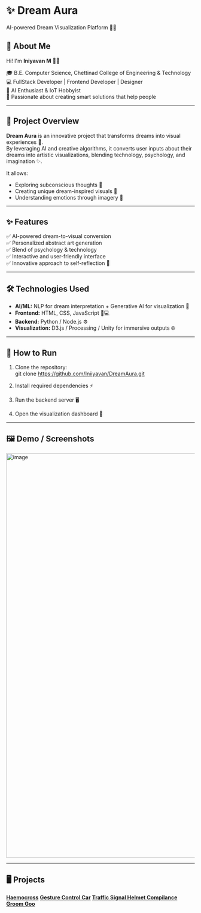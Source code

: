 # ✨ Dream Aura
AI-powered Dream Visualization Platform 🌌💭

## 👋 About Me
Hi! I'm **Iniyavan M** 👨‍💻  

🎓 B.E. Computer Science, Chettinad College of Engineering & Technology  
💻 FullStack Developer | Frontend Developer | Designer  
🤖 AI Enthusiast & IoT Hobbyist  
🚀 Passionate about creating smart solutions that help people  

---

## 📝 Project Overview
**Dream Aura** is an innovative project that transforms dreams into visual experiences 🌌.  
By leveraging AI and creative algorithms, it converts user inputs about their dreams into artistic visualizations, blending technology, psychology, and imagination ✨.  

It allows:  
- Exploring subconscious thoughts 🧠  
- Creating unique dream-inspired visuals 🎨  
- Understanding emotions through imagery 💭  

---

## ✨ Features
✅ AI-powered dream-to-visual conversion  
✅ Personalized abstract art generation  
✅ Blend of psychology & technology  
✅ Interactive and user-friendly interface  
✅ Innovative approach to self-reflection 🌙  

---

## 🛠️ Technologies Used
- **AI/ML:** NLP for dream interpretation + Generative AI for visualization 🤖  
- **Frontend:** HTML, CSS, JavaScript 🎨💻  
- **Backend:** Python / Node.js ⚙️  
- **Visualization:** D3.js / Processing / Unity for immersive outputs 🌐  

---

## 🚀 How to Run
1. Clone the repository:  
     git clone https://github.com/Iniiyavan/DreamAura.git
   
2. Install required dependencies ⚡

3. Run the backend server 🖥️

4. Open the visualization dashboard 🌌

---

## 🖼️ Demo / Screenshots
<img width="1920" height="1080" alt="image" src="https://github.com/user-attachments/assets/11c93edb-e9ff-4470-af02-219b02b2d53e" />

---

##  🖥️ Projects
[**Haemocross**](https://github.com/Iniiyavan/HaemoCross/blob/main/README.md)
[**Gesture Control Car**](https://github.com/Iniiyavan/Gesture-Control/blob/main/README.md)
[**Traffic Signal Helmet Compilance**](https://github.com/Iniiyavan/Traffic-Signal-Helmet-Compilance/blob/main/README.md)
[**Groom Goo**]()
   
